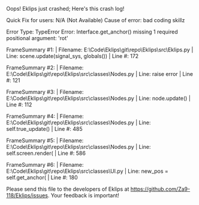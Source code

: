 Oops! Eklips just crashed;
Here's this crash log!

Quick Fix for users: N/A (Not Available)
Cause of error: bad coding skillz

Error Type: TypeError
Error: Interface.get_anchor() missing 1 required positional argument: 'rot'

FrameSummary #1:
  | Filename: E:\Code\Eklips\git\repo\Eklips\src\Eklips.py
  | Line: scene.update(signal_sys, globals())
  | Line #: 172

FrameSummary #2:
  | Filename: E:\Code\Eklips\git\repo\Eklips\src\classes\Nodes.py
  | Line: raise error
  | Line #: 121

FrameSummary #3:
  | Filename: E:\Code\Eklips\git\repo\Eklips\src\classes\Nodes.py
  | Line: node.update()
  | Line #: 112

FrameSummary #4:
  | Filename: E:\Code\Eklips\git\repo\Eklips\src\classes\Nodes.py
  | Line: self.true_update()
  | Line #: 485

FrameSummary #5:
  | Filename: E:\Code\Eklips\git\repo\Eklips\src\classes\Nodes.py
  | Line: self.screen.render(
  | Line #: 586

FrameSummary #6:
  | Filename: E:\Code\Eklips\git\repo\Eklips\src\classes\UI.py
  | Line: new_pos = self.get_anchor(
  | Line #: 180


Please send this file to the developers of Eklips at https://github.com/Za9-118/Eklips/issues. 
Your feedback is important!
